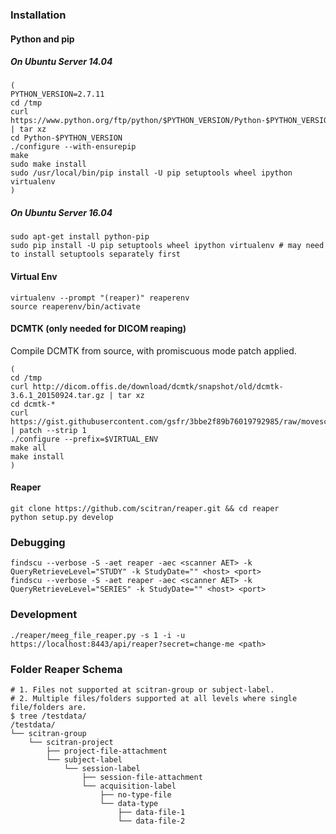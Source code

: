 ### Installation

#### Python and pip

##### On Ubuntu Server 14.04
```
(
PYTHON_VERSION=2.7.11
cd /tmp
curl https://www.python.org/ftp/python/$PYTHON_VERSION/Python-$PYTHON_VERSION.tgz | tar xz
cd Python-$PYTHON_VERSION
./configure --with-ensurepip
make
sudo make install
sudo /usr/local/bin/pip install -U pip setuptools wheel ipython virtualenv
)
```

##### On Ubuntu Server 16.04
```
sudo apt-get install python-pip
sudo pip install -U pip setuptools wheel ipython virtualenv # may need to install setuptools separately first
```

#### Virtual Env
```
virtualenv --prompt "(reaper)" reaperenv
source reaperenv/bin/activate
```

#### DCMTK (only needed for DICOM reaping)
Compile DCMTK from source, with promiscuous mode patch applied.
```
(
cd /tmp
curl http://dicom.offis.de/download/dcmtk/snapshot/old/dcmtk-3.6.1_20150924.tar.gz | tar xz
cd dcmtk-*
curl https://gist.githubusercontent.com/gsfr/3bbe2f89b76019792985/raw/movescu.cc.patch | patch --strip 1
./configure --prefix=$VIRTUAL_ENV
make all
make install
)
```

#### Reaper
```
git clone https://github.com/scitran/reaper.git && cd reaper
python setup.py develop
```


### Debugging

```
findscu --verbose -S -aet reaper -aec <scanner AET> -k QueryRetrieveLevel="STUDY" -k StudyDate="" <host> <port>
findscu --verbose -S -aet reaper -aec <scanner AET> -k QueryRetrieveLevel="SERIES" -k StudyDate="" <host> <port>
```


### Development

```
./reaper/meeg_file_reaper.py -s 1 -i -u https://localhost:8443/api/reaper?secret=change-me <path>
```

### Folder Reaper Schema
```
# 1. Files not supported at scitran-group or subject-label.
# 2. Multiple files/folders supported at all levels where single file/folders are.
$ tree /testdata/
/testdata/
└── scitran-group
    └── scitran-project
        ├── project-file-attachment
        └── subject-label
            └── session-label
                ├── session-file-attachment
                └── acquisition-label
                    ├── no-type-file
                    └── data-type
                        ├── data-file-1
                        └── data-file-2

```
